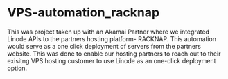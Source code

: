 # VPS-automation_racknap
This was project taken up with an Akamai Partner where we integrated Linode APIs to the partners hosting platform- RACKNAP. This automation would serve as a one click deployment of servers from the partners website. This was done to enable our hosting partners to reach out to their exisitng VPS hosting customer to use Linode as an one-click deployment option.

